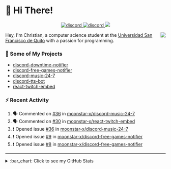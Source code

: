 # :wave: Hi There!

<p align="center">
  <a href="https://discord.gg/mhj3Zsv">
    <img alt="discord" src="https://img.shields.io/discord/730998659008823296.svg?label=&logo=discord&logoColor=ffffff&color=7389D8&labelColor=6A7EC2"/>
  </a>
  <a href="https://twitter.com/moonstar_x99">
    <img alt="discord" src="https://img.shields.io/twitter/follow/moonstar_x99?label=Follow%20Me%21&style=social"/>
  </a>
  <a href="https://badges.pufler.dev">
    <img src="https://badges.pufler.dev/visits/moonstar-x/moonstar-x?style=flat&logo=github">
  </a>
</p>

<img align="right" src="https://media.tenor.com/images/cb8fb20986aac7eef75c8ce6bc3997c0/tenor.gif" />

Hey, I'm Christian, a computer science student at the [Universidad San Francisco de Quito](http://www.usfq.edu.ec/Paginas/Inicio.aspx) with a passion for programming.

### :rocket: Some of My Projects

* [discord-downtime-notifier](https://github.com/moonstar-x/discord-downtime-notifier)
* [discord-free-games-notifier](https://github.com/moonstar-x/discord-free-games-notifier)
* [discord-music-24-7](https://github.com/moonstar-x/discord-music-24-7)
* [discord-tts-bot](https://github.com/moonstar-x/discord-tts-bot)
* [react-twitch-embed](https://github.com/moonstar-x/react-twitch-embed)

### :zap: Recent Activity

<!--START_SECTION:activity-->
1. 🗣 Commented on [#36](https://github.com/moonstar-x/discord-music-24-7/issues/36) in [moonstar-x/discord-music-24-7](https://github.com/moonstar-x/discord-music-24-7)
2. 🗣 Commented on [#30](https://github.com/moonstar-x/react-twitch-embed/issues/30) in [moonstar-x/react-twitch-embed](https://github.com/moonstar-x/react-twitch-embed)
3. ❗️ Opened issue [#36](https://github.com/moonstar-x/discord-music-24-7/issues/36) in [moonstar-x/discord-music-24-7](https://github.com/moonstar-x/discord-music-24-7)
4. ❗️ Opened issue [#9](https://github.com/moonstar-x/discord-free-games-notifier/issues/9) in [moonstar-x/discord-free-games-notifier](https://github.com/moonstar-x/discord-free-games-notifier)
5. ❗️ Opened issue [#8](https://github.com/moonstar-x/discord-free-games-notifier/issues/8) in [moonstar-x/discord-free-games-notifier](https://github.com/moonstar-x/discord-free-games-notifier)
<!--END_SECTION:activity-->

---

<details>
  <summary>
    :bar_chart: Click to see my GitHub Stats
  </summary>
  <p align="center">
    <br>
    <img alt="GitHub Stats" src="https://github-readme-stats.vercel.app/api?username=moonstar-x&count_private=true&show_icons=true&theme=dracula" />
    <br>
    <img alt="GitHub Top Languages" src="https://github-readme-stats.vercel.app/api/top-langs/?username=moonstar-x&layout=compact&theme=dracula" />
  </p>
</details>
